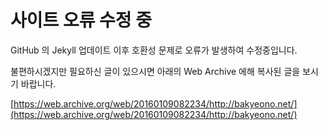 사이트 오류 수정 중
===================

GitHub 의 Jekyll 업데이트 이후 호환성 문제로 오류가 발생하여 수정중입니다.

불편하시겠지만 필요하신 글이 있으시면 아래의 Web Archive 에해 복사된 글을 보시기 바랍니다.

[https://web.archive.org/web/20160109082234/http://bakyeono.net/](https://web.archive.org/web/20160109082234/http://bakyeono.net/)

